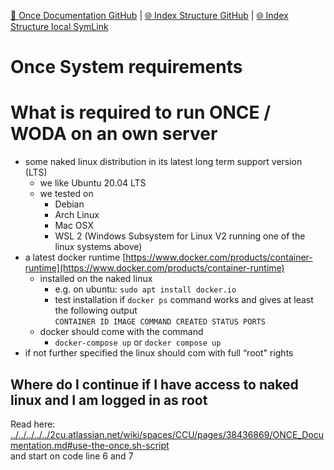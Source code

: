 [📁 Once Documentation GitHub](/cerulean-circle-unlimited-2cu/product/development/once/once-documentation.md) | [🌐 Index Structure GitHub](/cerulean-circle-unlimited-2cu/product/development/once/once-documentation/once-system-requirements.md) | [🌐 Index Structure local SymLink](./once-system-requirements.entry.md)

# Once System requirements

# What is required to run ONCE / WODA on an own server

- some naked linux distribution in its latest long term support version (LTS)
  - we like Ubuntu 20.04 LTS
  - we tested on
    - Debian
    - Arch Linux
    - Mac OSX
    - WSL 2 (Windows Subsystem for Linux V2 running one of the linux systems above)
- a latest docker runtime [https://www.docker.com/products/container-runtime](https://www.docker.com/products/container-runtime)
  - installed on the naked linux
    - e.g. on ubuntu: `sudo apt install docker.io`
    - test installation if `docker ps` command works and gives at least the following output  
`CONTAINER ID IMAGE COMMAND CREATED STATUS PORTS`
  - docker should come with the command
    - `docker-compose up` or `docker compose up`
- if not further specified the linux should com with full “root" rights

## Where do I continue if I have access to naked linux and I am logged in as root

Read here: [../../../../../2cu.atlassian.net/wiki/spaces/CCU/pages/38436869/ONCE_Documentation.md#use-the-once.sh-script](../../../../../2cu.atlassian.net/wiki/spaces/CCU/pages/38436869/ONCE_Documentation.md#use-the-once.sh-script)  
and start on code line 6 and 7
